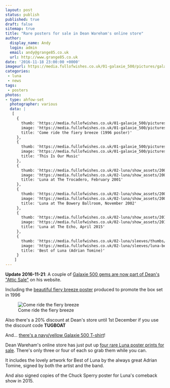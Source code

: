 ```yaml
---
layout: post
status: publish
published: true
draft: false
sitemap: true
title: "Rare posters for sale in Dean Wareham's online store"
author:
  display_name: Andy
  login: admin
  email: andy@grange85.co.uk
  url: http://www.grange85.co.uk
date: '2016-11-18 23:00:00 +0000'
imageurl: https://media.fullofwishes.co.uk/01-galaxie_500/pictures/galaxie-500-fiery-breeze-poster-attic-sale.jpg
categories:
 - luna
 - news
tags:
 - posters
photos:
- type: ahfow-set
  photographer: various
  data: |
   [
     {
       thumb: 'https://media.fullofwishes.co.uk/01-galaxie_500/pictures/thumbs/galaxie-500-fiery-breeze-poster-attic-sale.jpg',
       image: 'https://media.fullofwishes.co.uk/01-galaxie_500/pictures/galaxie-500-fiery-breeze-poster-attic-sale.jpg',
       title: 'Come ride the fiery breeze (1996 poster)'
     },
     {
       thumb: 'https://media.fullofwishes.co.uk/01-galaxie_500/pictures/thumbs/galaxie-500-this-is-our-music-poster.jpg',
       image: 'https://media.fullofwishes.co.uk/01-galaxie_500/pictures/galaxie-500-this-is-our-music-poster.jpg',
       title: 'This Is Our Music'
     },
     {
       thumb: 'https://media.fullofwishes.co.uk/02-luna/show_assets/2001-02-09/thumbs/2001-02-09-luna-trocadero-poster.jpg',
       image: 'https://media.fullofwishes.co.uk/02-luna/show_assets/2001-02-09/2001-02-09-luna-trocadero-poster.jpg',
       title: 'Luna at The Trocadero, February 2001'
     },
     {
       thumb: 'https://media.fullofwishes.co.uk/02-luna/show_assets/2002-11-30/thumbs/20021130-luna-bowery-ballroom-poster.jpg',
       image: 'https://media.fullofwishes.co.uk/02-luna/show_assets/2002-11-30/20021130-luna-bowery-ballroom-poster.jpg',
       title: 'Luna at The Bowery Ballroom, November 2002'
     },
     {
       thumb: 'https://media.fullofwishes.co.uk/02-luna/show_assets/2015-04-13/thumbs/2015-04-13-luna-los-angeles-poster-chuck-sperry-full.jpg',
       image: 'https://media.fullofwishes.co.uk/02-luna/show_assets/2015-04-13/2015-04-13-luna-los-angeles-poster-chuck-sperry-full.jpg',
       title: 'Luna at The Echo, April 2015'
     },
     {
       thumb: 'https://media.fullofwishes.co.uk/02-luna/sleeves/thumbs/luna-best-of-luna-tomine-poster.jpg',
       image: 'https://media.fullofwishes.co.uk/02-luna/sleeves/luna-best-of-luna-tomine-poster.jpg',
       title: 'Best of Luna (Adrian Tomine)'
     }
    ]
---
```

<p class="lead"><strong>Update 2016-11-21</strong>: A couple of <a href="http://deanwareham.bigcartel.com/category/attic-sale">Galaxie 500 gems are now part of Dean's "Attic Sale"</a> on his website.</p>

<p>Including the <a href="http://deanwareham.bigcartel.com/product/g500-rykodisc-poster">beautiful fiery breeze poster</a> produced to promote the box set in 1996</p>
<figure class="caption aligncenter"><img src="https://media.fullofwishes.co.uk/01-galaxie_500/pictures/galaxie-500-fiery-breeze-poster-attic-sale.jpg" alt="Come ride the fiery breeze" /><figcaption class="caption-text">Come ride the fiery breeze</figcaption></figure>

<p class="bg-info">Also there's a 20% discount at Dean's store until 1st December if you use the discount code <strong>TUGBOAT</strong></p>

<p>And... <a href="http://deanwareham.bigcartel.com/product/galaxie-500-t-shirt-baby-blue">there's a navy/yellow Galaxie 500 T-shirt</a>!</p>

<p>Dean Wareham's online store has just put up <a href="http://deanwareham.bigcartel.com/category/attic-sale">four rare Luna poster prints for sale</a>. There's only three or four of each so grab them while you can.</p>

<p>It includes the lovely artwork for Best of Luna by the always great Adrian Tomine, signed by both the artist and the band.</p>

<p>And also signed copies of the Chuck Sperry poster for Luna's comeback show in 2015.</p>
